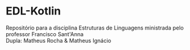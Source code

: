 # EDL-Kotlin
Repositório para a disciplina Estruturas de Linguagens ministrada pelo professor Francisco Sant'Anna <br>
Dupla: Matheus Rocha & Matheus Ignácio
